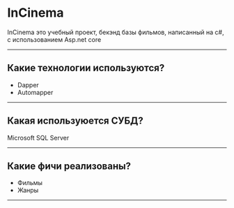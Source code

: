 # InCinema
InCinema это учебный проект, бекэнд базы фильмов, написанный на c#, 
с использованием Asp.net core

---

## Какие технологии используются?
* Dapper
* Automapper

---

## Какая используюется СУБД?
Microsoft SQL Server

---

## Какие фичи реализованы?
* Фильмы
* Жанры

---
